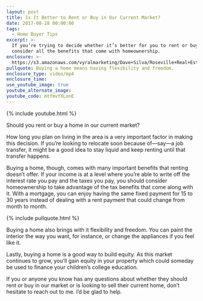 ```yaml
---
layout: post
title: Is It Better to Rent or Buy in Our Current Market?
date: 2017-08-28 00:00:00
tags:
  - Home Buyer Tips
excerpt: >-
  If you’re trying to decide whether it’s better for you to rent or buy a home,
  consider all the benefits that come with homeownership.
enclosure: >-
  https://s3.amazonaws.com/vyralmarketing/Dave+Silva/Roseville+Real+Estate+Should+you+rent+or+purchase+a+home.mp4
pullquote: Buying a home means having flexibility and freedom.
enclosure_type: video/mp4
enclosure_time:
use_youtube_image: true
youtube_alternate_image:
youtube_code: mtfmvYXLonE
---
```



{% include youtube.html %}

Should you rent or buy a home in our current market?

How long you plan on living in the area is a very important factor in making this decision. If you’re looking to relocate soon because of—say—a job transfer, it might be a good idea to stay liquid and keep renting until that transfer happens.

Buying a home, though, comes with many important benefits that renting doesn’t offer. If your income is at a level where you’re able to write off the interest rate you pay and the taxes you pay, you should consider homeownership to take advantage of the tax benefits that come along with it. With a mortgage, you can enjoy having the same fixed payment for 15 to 30 years instead of dealing with a rent payment that could change from month to month.

{% include pullquote.html %}

Buying a home also brings with it flexibility and freedom. You can paint the interior the way you want, for instance, or change the appliances if you feel like it.

Lastly, buying a home is a good way to build equity. As this market continues to grow, you’ll gain equity in your property which could someday be used to finance your children’s college education.

If you or anyone you know has any questions about whether they should rent or buy in our market or is looking to sell their current home, don’t hesitate to reach out to me. I’d be glad to help.